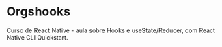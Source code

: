 # Orgshooks

Curso de React Native - aula sobre Hooks e useState/Reducer, com React Native CLI Quickstart.
